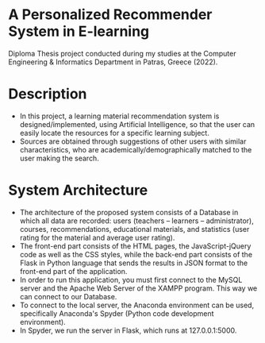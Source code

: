 # A Personalized Recommender System in E-learning
Diploma Thesis project conducted during my studies at the Computer Engineering & Informatics Department in Patras, Greece (2022).

# Description
- In this project, a learning material recommendation system is designed/implemented, using Artificial Intelligence, so that the user can easily locate the resources for a specific learning subject.
- Sources are obtained through suggestions of other users with similar characteristics, who are academically/demographically matched to the user making the search.

# System Architecture 
- The architecture of the proposed system consists of a Database in which all data are recorded: users (teachers – learners – administrator), courses, recommendations, educational materials, and statistics (user rating for the material and average user rating). 
- The front-end part consists of the HTML pages, the JavaScript-jQuery code as well as the CSS styles, while the back-end part consists of the Flask in Python language that sends the results in JSON format to the front-end part of the application.
- In order to run this application, you must first connect to the MySQL server and the Apache Web Server of the XAMPP program. This way we can connect to our Database.
- To connect to the local server, the Anaconda environment can be used, specifically Anaconda's Spyder (Python code development environment).
- In Spyder, we run the server in Flask, which runs at 127.0.0.1:5000.
